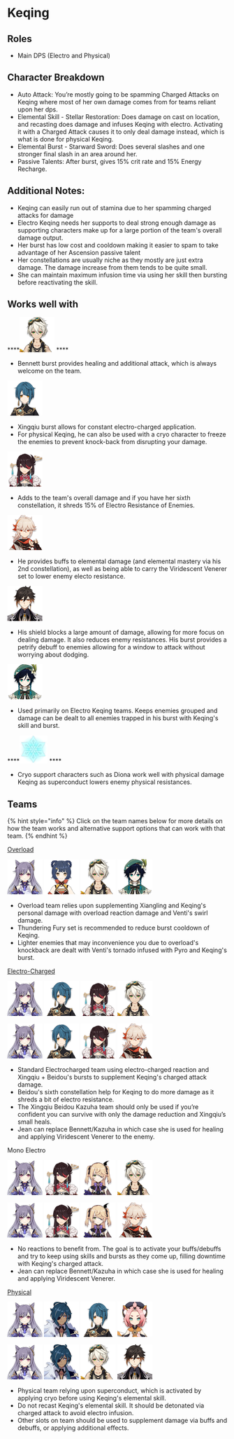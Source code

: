 # Keqing

## **Roles**

* Main DPS \(Electro and Physical\)

## **Character Breakdown**

* Auto Attack: You’re mostly going to be spamming Charged Attacks on Keqing where most of her own damage comes from for teams reliant upon her dps.
* Elemental Skill - Stellar Restoration: Does damage on cast on location, and recasting does damage and infuses Keqing with electro. Activating it with a Charged Attack causes it to only deal damage instead, which is what is done for physical Keqing.
* Elemental Burst - Starward Sword: Does several slashes and one stronger final slash in an area around her.
* Passive Talents: After burst, gives 15% crit rate and 15% Energy Recharge.

## **Additional Notes:**

* Keqing can easily run out of stamina due to her spamming charged attacks for damage
* Electro Keqing needs her supports to deal strong enough damage as supporting characters make up for a large portion of the team's overall damage output.
* Her burst has low cost and cooldown making it easier to spam to take advantage of her Ascension passive talent
* Her constellations are usually niche as they mostly are just extra damage. The damage increase from them tends to be quite small.
* She can maintain maximum infusion time via using her skill then bursting before reactivating the skill.

## **Works well with**

\*\*\*\*![](../../.gitbook/assets/ui_avataricon_bennett.png) ****

* Bennett burst provides healing and additional attack, which is always welcome on the team.

![](../../.gitbook/assets/ui_avataricon_xingqiu.png) 

* Xingqiu burst allows for constant electro-charged application.
* For physical Keqing, he can also be used with a cryo character to freeze the enemies to prevent knock-back from disrupting your damage.

![](../../.gitbook/assets/ui_avataricon_beidou.png) 

* Adds to the team's overall damage and if you have her sixth constellation, it shreds 15% of Electro Resistance of Enemies.

![](../../.gitbook/assets/ui_avataricon_kazuha.png) 

* He provides buffs to elemental damage \(and elemental mastery via his 2nd constellation\), as well as being able to carry the Viridescent Venerer set to lower enemy electo resistance.

![](../../.gitbook/assets/ui_avataricon_zhongli.png) 

* His shield blocks a large amount of damage, allowing for more focus on dealing damage. It also reduces enemy resistances. His burst provides a petrify debuff to enemies allowing for a window to attack without worrying about dodging.

![](../../.gitbook/assets/ui_avataricon_venti.png) 

* Used primarily on Electro Keqing teams. Keeps enemies grouped and damage can be dealt to all enemies trapped in his burst with Keqing's skill and burst.

\*\*\*\*![](../../.gitbook/assets/element_cryo.webp) ****

* Cryo support characters such as Diona work well with physical damage Keqing as superconduct lowers enemy physical resistances.

## Teams

{% hint style="info" %}
Click on the team names below for more details on how the team works and alternative support options that can work with that team.
{% endhint %}

[Overload](../../teams/overload.md)

 ![](../../.gitbook/assets/ui_avataricon_keqing.png) ![](../../.gitbook/assets/ui_avataricon_xiangling.png) ![](../../.gitbook/assets/ui_avataricon_bennett.png) ![](../../.gitbook/assets/ui_avataricon_venti.png) 

* Overload team relies upon supplementing Xiangling and Keqing's personal damage with overload reaction damage and Venti's swirl damage.
* Thundering Fury set is recommended to reduce burst cooldown of Keqing.
* Lighter enemies that may inconvenience you due to overload's knockback are dealt with Venti's tornado infused with Pyro and Keqing's burst.

[Electro-Charged](../../teams/electro-charged.md)

![](../../.gitbook/assets/ui_avataricon_keqing.png) ![](../../.gitbook/assets/ui_avataricon_xingqiu.png) ![](../../.gitbook/assets/ui_avataricon_beidou.png) ![](../../.gitbook/assets/ui_avataricon_bennett.png) 

![](../../.gitbook/assets/ui_avataricon_keqing.png) ![](../../.gitbook/assets/ui_avataricon_xingqiu.png) ![](../../.gitbook/assets/ui_avataricon_beidou.png) ![](../../.gitbook/assets/ui_avataricon_kazuha.png) 

* Standard Electrocharged team using electro-charged reaction and Xingqiu + Beidou's bursts to supplement Keqing's charged attack damage.
* Beidou's sixth constellation help for Keqing to do more damage as it shreds a bit of electro resistance.
* The Xingqiu Beidou Kazuha team should only be used if you’re confident you can survive with only the damage reduction and Xingqiu’s small heals.
* Jean can replace Bennett/Kazuha in which case she is used for healing and applying Viridescent Venerer to the enemy.

Mono Electro

![](../../.gitbook/assets/ui_avataricon_keqing.png) ![](../../.gitbook/assets/ui_avataricon_beidou.png) ![](../../.gitbook/assets/ui_avataricon_fischl.png) ![](../../.gitbook/assets/ui_avataricon_bennett.png) 

![](../../.gitbook/assets/ui_avataricon_keqing.png) ![](../../.gitbook/assets/ui_avataricon_beidou.png) ![](../../.gitbook/assets/ui_avataricon_fischl.png) ![](../../.gitbook/assets/ui_avataricon_kazuha.png) 

* No reactions to benefit from. The goal is to activate your buffs/debuffs and try to keep using skills and bursts as they come up, filling downtime with Keqing's charged attack.
* Jean can replace Bennett/Kazuha in which case she is used for healing and applying Viridescent Venerer.

[Physical](../../teams/physical.md)

![](../../.gitbook/assets/ui_avataricon_keqing.png) ![](../../.gitbook/assets/ui_avataricon_kaeya.png) ![](../../.gitbook/assets/ui_avataricon_xingqiu.png) ![](../../.gitbook/assets/ui_avataricon_diona.png) 

![](../../.gitbook/assets/ui_avataricon_keqing.png) ![](../../.gitbook/assets/ui_avataricon_kaeya.png) ![](../../.gitbook/assets/ui_avataricon_bennett.png) ![](../../.gitbook/assets/ui_avataricon_zhongli.png) 

*  Physical team relying upon superconduct, which is activated by applying cryo before using Keqing's elemental skill.
* Do not recast Keqing's elemental skill. It should be detonated via charged attack to avoid electro infusion.
* Other slots on team should be used to supplement damage via buffs and debuffs, or applying additional effects.

